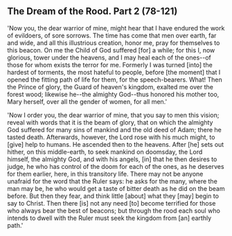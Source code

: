## The Dream of the Rood. Part 2 (78-121)

'Now you, the dear warrior of mine, might hear that I have endured the work of evildoers, of sore sorrows. The time has come that men over earth, far and wide, and all this illustrious creation, honor me, pray for themselves to this beacon. On me the Child of God suffered [for] a while; for this I, now glorious, tower under the heavens, and I may heal each of the ones--of those for whom exists the terror for me. Formerly I was turned [into] the hardest of torments, the most hateful to people, before [the moment] that I opened the fitting path of life for them, for the speech-bearers. What! Then the Prince of glory, the Guard of heaven's kingdom, exalted me over the forest wood; likewise he--the almighty God--thus honored his mother too, Mary herself, over all the gender of women, for all men.'

'Now I order you, the dear warrior of mine, that you say to men this vision; reveal with words that it is the beam of glory, that on which the almighty God suffered for many sins of mankind and the old deed of Adam; there he tasted death. Afterwards, however, the Lord rose with his much might, to [give] help to humans. He ascended then to the heavens. After [he] sets out hither, on this middle-earth, to seek mankind on doomsday, the Lord himself, the almighty God, and with his angels, [in] that he then desires to judge, he who has control of the doom for each of the ones, as he deserves for them earlier, here, in this transitory life. There may not be anyone unafraid for the word that the Ruler says: he asks for the many, where the man may be, he who would get a taste of bitter death as he did on the beam before. But then they fear, and think little [about] what they [may] begin to say to Christ. Then there [is] not any need [to] become terrified for those who always bear the best of beacons; but through the rood each soul who intends to dwell with the Ruler must seek the kingdom from [an] earthly path.'
